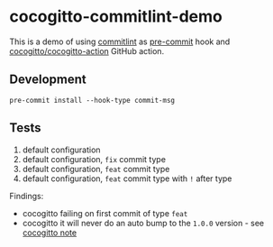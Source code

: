 # cocogitto-commitlint-demo

This is a demo of using [commitlint](https://commitlint.js.org/#/) as [pre-commit](https://pre-commit.com/) hook and [cocogitto/cocogitto-action](https://github.com/cocogitto/cocogitto-action) GitHub action.

## Development

```shell
pre-commit install --hook-type commit-msg
```

## Tests

1. default configuration
2. default configuration, `fix` commit type
3. default configuration, `feat` commit type
4. default configuration, `feat` commit type with `!` after type

Findings:

- cocogitto failing on first commit of type `feat`
- cocogitto it will never do an auto bump to the `1.0.0` version - see [cocogitto note](https://docs.cocogitto.io/guide/#auto-bump)
